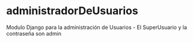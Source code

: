 # administradorDeUsuarios
Modulo Django para la administración de Usuarios - El SuperUsuario y la contraseña son admin
